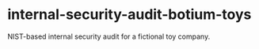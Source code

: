 # internal-security-audit-botium-toys
NIST-based internal security audit for a fictional toy company.
